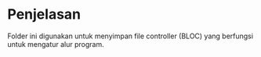 # Penjelasan
Folder ini digunakan untuk menyimpan file controller (BLOC) yang berfungsi untuk mengatur alur program.